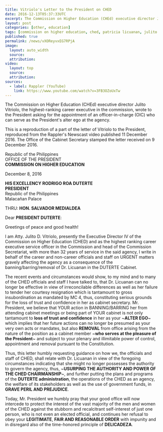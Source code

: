 ```yaml
---
title: Vitriolo's Letter to the President on CHED
date: 2016-12-13T05:37:33UTC
excerpt: The Commission on Higher Education (CHEd) executive director Julito Vitriolo wrote to the President asking for the appointment of an OIC who can serve as the President's alter ego at the agency.
layout: post
categories: [other, education]
tags: [commission on higher education, ched, patricia licuanan, julito vitriolo]
published: true
permalink: /news/vXOReyvxEG7RPjA
image:
  layout: auto_width
  source: 
  attribution: 
video:
  layout: top
  source: 
  attribution: 
sources:
  - label: Rappler (YouTube)
    link: https://www.youtube.com/watch?v=3FB3OZoUxTw
---
```


The Commission on Higher Education (CHEd) executive director Julito Vitriolo, the highest-ranking career executive in the commission, wrote to the President asking for the appointment of an officer-in-charge (OIC) who can serve as the President's alter ego at the agency.

This is a reproduction of a part of the letter of Vitriolo to the President, reproduced from the Rappler's Newscast video published 11 December 2016.
The Office of the Cabinet Secretary stamped the letter received on 9 December 2016.

Republic of the Philippines<br>
OFFICE OF THE PRESIDENT<br>
__COMMISSION ON HIGHER EDUCATION__<br>

December 8, 2016

__HIS EXCELLENCY RODRIGO ROA DUTERTE__<br>
__PRESIDENT__<br>
Republic of the Philippines<br>
Malacañan Palace<br>


THRU: __HON. SALVADOR MEDIALDEA__

Dear __PRESIDENT DUTERTE__:

Greetings of peace and good health!

I am Atty. Julito D. Vitriolo, presently the Executive Director IV of the Commission on Higher Education (CHED) and as the highest ranking career executive service officer in the Commission and head of the Commission Secretariat, with more than 32 years of service in the said agency, I write in behalf of the career and non-career officials and staff on URGENT matters gravely affecting the agency as a consequence of the banning/barring/removal of Dr. Licuanan in the DUTERTE Cabinet.

The recent events and circumstances would show, to my mind and to many of the CHED officials and staff I have talked to, that Dr. Licuanan can no longer be effective in view of irreconcilable differences as well as her failure to tender her courtesy resignation which is tantamount to gross insubordination as mandated by MC 4, thus, constituting serious grounds for the loss of trust and confidence in her as cabinet secretary. Mr. President, we believe that YOUR action in BANNING/BARRING her from attending cabinet meetings or being part of YOUR cabinet is not only tantamount to __loss of trust and confidence__ in her as your ~__ALTER EGO__~ which implies that her future actions can no longer be presumed as your very own acts or mandates, but also __REMOVAL__ from office arising from the nature of the position as a cabinet member ~__who serves at the pleasure of the President__~ and subject to your plenary and illimitable power of control, appointment and removal pursuant to the Constitution.

Thus, this letter humbly requesting guidance on how we, the officials and staff of CHED, shall relate with Dr. Licuanan in view of the foregoing circumstances indicating that she might no longer possesses the authority to govern the agency, thus, ~__USURPING THE AUTHORITY AND POWER OF THE CHED CHAIRMANSHIP__~, and further putting the plans and programs of the __DUTERTE administration__, the operations of the CHED as an agency, the welfare of its stakeholders as well as the use of government funds, in __GRAVE PERIL AND PREJUDICE__.

Today, Mr. President we humbly pray that your good office will now intercede to protect the interest of the vast majority of the men and women of the CHED against the stubborn and recalcitrant self-interest of just one person, who is not even an elected official, and continues her refusal to obey your __LEGITIMATE__, __FAIR AND REASONABLE ORDER__ with impunity and in disregard also of the time-honored principle of __DELICADEZA__.
